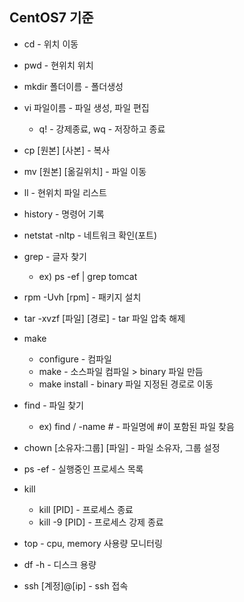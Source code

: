 ## CentOS7 기준

* cd - 위치 이동

* pwd - 현위치 위치

* mkdir 폴더이름 - 폴더생성

* vi 파일이름 - 파일 생성, 파일 편집
  * q! - 강제종료, wq - 저장하고 종료

* cp [원본] [사본] - 복사

* mv [원본] [옮길위치] - 파일 이동

* ll - 현위치 파일 리스트

* history - 명령어 기록

* netstat -nltp - 네트워크 확인(포트)

* grep - 글자 찾기
   * ex) ps -ef | grep tomcat

* rpm -Uvh [rpm] - 패키지 설치

* tar -xvzf [파일] [경로] - tar 파일 압축 해제

* make
   * configure - 컴파일
   *  make - 소스파일 컴파일 > binary 파일 만듬
   *  make install - binary 파일 지정된 경로로 이동

* find - 파일 찾기
   * ex) find / -name *#* - 파일명에 #이 포함된 파일 찾음  

* chown [소유자:그룹] [파일] - 파일 소유자, 그룹 설정

* ps -ef - 실행중인 프로세스 목록

* kill
  * kill [PID] - 프로세스 종료
  * kill -9 [PID] - 프로세스 강제 종료

* top - cpu, memory 사용량 모니터링

* df -h - 디스크 용량

* ssh [계정]@[ip] - ssh 접속
